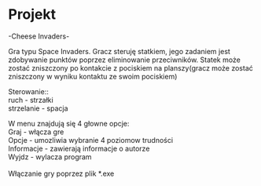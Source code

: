 # Projekt
-Cheese Invaders-

Gra typu Space Invaders. 
Gracz steruję statkiem, jego zadaniem jest zdobywanie punktów poprzez eliminowanie przeciwników. Statek może zostać zniszczony po kontakcie z pociskiem na planszy(gracz może zostać zniszczony w wyniku kontaktu ze swoim pociskiem)

Sterowanie::<br>
ruch - strzałki<br>
strzelanie - spacja<br>

W menu znajdują się 4 głowne opcje:<br>
Graj - włącza gre<br>
Opcje - umozliwia wybranie 4 poziomow trudności<br>
Informacje - zawierają informacje o autorze<br>
Wyjdz - wylacza program<br><br>
Włączanie gry poprzez plik *.exe
